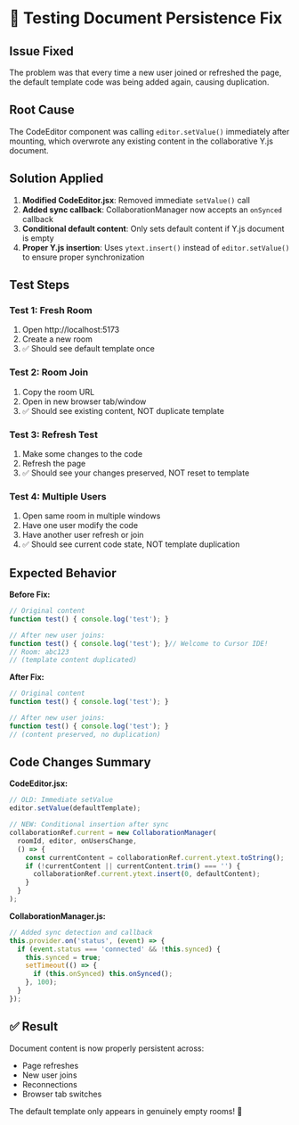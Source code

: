 # 🧪 Testing Document Persistence Fix

## Issue Fixed
The problem was that every time a new user joined or refreshed the page, the default template code was being added again, causing duplication.

## Root Cause
The CodeEditor component was calling `editor.setValue()` immediately after mounting, which overwrote any existing content in the collaborative Y.js document.

## Solution Applied
1. **Modified CodeEditor.jsx**: Removed immediate `setValue()` call
2. **Added sync callback**: CollaborationManager now accepts an `onSynced` callback
3. **Conditional default content**: Only sets default content if Y.js document is empty
4. **Proper Y.js insertion**: Uses `ytext.insert()` instead of `editor.setValue()` to ensure proper synchronization

## Test Steps

### Test 1: Fresh Room
1. Open http://localhost:5173
2. Create a new room
3. ✅ Should see default template once

### Test 2: Room Join
1. Copy the room URL
2. Open in new browser tab/window
3. ✅ Should see existing content, NOT duplicate template

### Test 3: Refresh Test
1. Make some changes to the code
2. Refresh the page
3. ✅ Should see your changes preserved, NOT reset to template

### Test 4: Multiple Users
1. Open same room in multiple windows
2. Have one user modify the code
3. Have another user refresh or join
4. ✅ Should see current code state, NOT template duplication

## Expected Behavior

**Before Fix:**
```javascript
// Original content
function test() { console.log('test'); }

// After new user joins:
function test() { console.log('test'); }// Welcome to Cursor IDE!
// Room: abc123
// (template content duplicated)
```

**After Fix:**
```javascript
// Original content
function test() { console.log('test'); }

// After new user joins:
function test() { console.log('test'); }
// (content preserved, no duplication)
```

## Code Changes Summary

**CodeEditor.jsx:**
```jsx
// OLD: Immediate setValue
editor.setValue(defaultTemplate);

// NEW: Conditional insertion after sync
collaborationRef.current = new CollaborationManager(
  roomId, editor, onUsersChange,
  () => {
    const currentContent = collaborationRef.current.ytext.toString();
    if (!currentContent || currentContent.trim() === '') {
      collaborationRef.current.ytext.insert(0, defaultContent);
    }
  }
);
```

**CollaborationManager.js:**
```javascript
// Added sync detection and callback
this.provider.on('status', (event) => {
  if (event.status === 'connected' && !this.synced) {
    this.synced = true;
    setTimeout(() => {
      if (this.onSynced) this.onSynced();
    }, 100);
  }
});
```

## ✅ Result
Document content is now properly persistent across:
- Page refreshes
- New user joins
- Reconnections
- Browser tab switches

The default template only appears in genuinely empty rooms! 🎉

